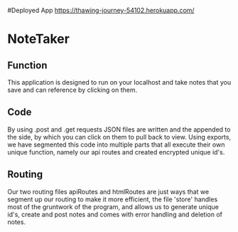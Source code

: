 #Deployed App
https://thawing-journey-54102.herokuapp.com/
# NoteTaker
## Function
This application is designed to run on your localhost and take notes that you save and can reference by clicking on them.
## Code
By using .post and .get requests JSON files are written and the appended to the side, by which you can click on them to pull back to view. Using exports, we have segmented this code into multiple parts that all execute their own unique function, namely our api routes and created encrypted unique id's.
## Routing
Our two routing files apiRoutes and htmlRoutes are just ways that we segment up our routing to make it more efficient, the file 'store' handles most of the gruntwork of the program, and allows us to generate unique id's, create and post notes and comes with error handling and deletion of notes.
